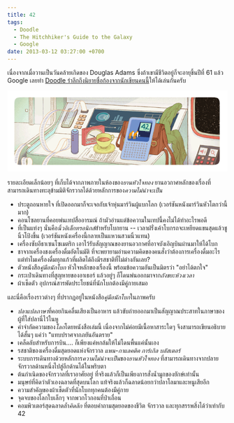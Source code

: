 ```yaml
---
title: 42
tags:
  - Doodle
  - The Hitchhiker's Guide to the Galaxy
  - Google
date: 2013-03-12 03:27:00 +0700
---
```


เนื่องจากเมื่อวานเป็นวันคล้ายเกิดของ Douglas Adams ซึ่งถ้าเขามีชีวิตอยู่ก็จะอายุขึ้นปีที่ 61 แล้ว Google เลยทำ [Doodle รำลึกถึงนิยายชื่อก้องจากนักเขียนคนนี้][h2g2 doodle]ให้ได้เล่นกันครับ

![](/images/clipart/misc/doodle-42.png)

รายละเอียดเล็กน้อยๆ ที่เก็บได้จากภาพภายในห้องของ*ยานหัวใจทอง* ยานอวกาศหลักของเรื่องที่สามารถเดินทางทะลุข้ามมิติจักรวาลได้ด้วยหลักการของ*ความไม่น่าจะเป็น*

- ประตูถอนหายใจ ที่เปิดออกมาก็จะเจอกับเจ้าหุ่นมาร์วินผู้แบกโลก (เวอร์ชันหนังมาร์วินหัวโตกว่านี้มาก)
- คอนโซลยานที่คอยพ่นเทปสื่ออารมณ์ ถ้ามัวอ่านแต่ข้อความในเทปนี้คงไม่ได้ทำอะไรพอดี
- ที่เป็นแท่งๆ นั่นคือ*นิ้วอิเล็กทรอนิกส์*สำหรับโบกยาน -- เวลาฝรั่งเค้าโบกรถจะเหยียดแขนสุดแล้วชูนิ้วโป้งขึ้น (เวอร์ชันหนังเครื่องนี้กลายเป็นแหวนสวมนิ้วแทน)
- เครื่องซับอีธาเซนโซเมตริก เอาไว้รับสัญญาณของยานอวกาศที่อาจบังเอิญบินผ่านมาให้ได้โบก
- ชาจากเครื่องชงเครื่องดื่มอัตโนมัติ ที่จะพยายามอ่านความคิดของคนสั่งว่าต้องการเครื่องดื่มอะไร แต่ทำไมเครื่องดื่มทุกแก้วที่ผลิตได้ถึงมีรสชาติที่ไม่ต่างกันเลย?
- ตัวหนังสือ*คู่มือนักโบก* หัวใจหลักของเรื่องนี้ พร้อมข้อความอันเป็นมิตรว่า "อย่าได้ตกใจ"
- กระเป๋าเดินทางที่สูญหายของอาเธอร์ แล้วอยู่ๆ ก็โดนพ่นออกมาจาก*ถังขยะห้วงเวลา*
- ผ้าเช็ดตัว อุปกรณ์สารพัดประโยชน์ที่นักโบกต้องมีคู่กายเสมอ

และนี่คือเรื่องราวต่างๆ ที่ปรากฏอยู่ในหนังสือ*คู่มือนักโบก*ในภาพครับ

- *ปลาแปลภาษา*ที่คอยกินคลื่นเสียงเป็นอาหาร แล้วขับถ่ายออกมาเป็นสัญญาณประสาทในภาษาของผู้ที่ใส่ปลานี่ไว้ในหู
- คำจำกัดความของ*โลก*โดยหนังสือเล่มนี้ เนื่องจากไม่ค่อยมีเนื้อหาสาระใดๆ จึงสามารถเขียนอธิบายได้สั้นๆ แค่ว่า "แทบปราศจากภยันอันตราย"
- เคล็ดลับสำหรับการบิน.... ก็เพียงแค่หกล้มให้ไม่โดนพื้นแค่นั้นเอง
- รสชาติของเครื่องดื่มสุดยอดแห่งจักรวาล *แพน-กาแลคติค การ์เกิล บลัสเตอร์*
- ระบบการเดินทางด้วยหลักการ*ความไม่น่าจะเป็น*ของ*ยานหัวใจทอง* ที่สามารถเดินทางจากปลายจักรวาลด้านหนึ่งไปสู่อีกด้านได้ในพริบตา
- ต้นกำเนิดของจักรวาลที่เราอาศัยอยู่ ที่จริงแล้วก็เป็นเพียงการสั่งน้ำมูกของยักษ์เท่านั้น
- มนุษย์ที่คิดว่าตัวเองฉลาดที่สุดบนโลก แท้จริงแล้วก็ฉลาดน้อยกว่าปลาโลมาและหนูเสียอีก
- ความสำคัญของผ้าเช็ดตัวที่นักโบกทุกคนต้องมีคู่กาย
- จุดจบของโลกใบเล็กๆ จากพวกโวกอนที่ป่าเถื่อน
- คอมพิวเตอร์สุดฉลาดล้ำ*คิดลึก* ที่ตอบคำถามสุดยอดของชีวิต จักรวาล และทุกสรรพสิ่งได้ว่าเท่ากับ 42


[h2g2 doodle]: //www.google.com/doodles/douglas-adams-61st-birthday

